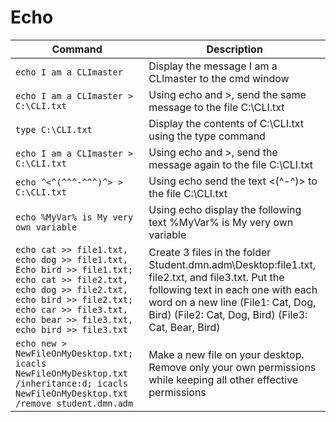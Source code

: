 # Echo

| **Command** | **Description** |
|-------------|-----------------|
| `echo I am a CLImaster` | Display the message I am a CLImaster to the cmd window |
| `echo I am a CLImaster > C:\CLI.txt` | Using echo and >, send the same message to the file C:\CLI.txt |
| `type C:\CLI.txt` | Display the contents of C:\CLI.txt using the type command |
| `echo I am a CLImaster > C:\CLI.txt` | Using echo and >, send  the message again to the file C:\CLI.txt |
| `echo ^<^(^^^-^^^)^> >  C:\CLI.txt` | Using echo  send the text <(^-^)>  to the file C:\CLI.txt |
| `echo %MyVar% is My very own variable` | Using echo display the following text %MyVar% is My very own variable |
| `echo cat >> file1.txt, echo dog >> file1.txt, Echo bird >> file1.txt; echo cat >> file2.txt, echo dog >> file2.txt, echo bird >> file2.txt; echo car >> file3.txt, echo bear >> file3.txt, echo bird >> file3.txt` | Create 3 files in the folder Student.dmn.adm\Desktop:file1.txt, file2.txt, and file3.txt. Put the following text in each one with each word on a new line (File1: Cat, Dog, Bird) (File2: Cat, Dog, Bird) (File3: Cat, Bear, Bird) |
| `echo new > NewFileOnMyDesktop.txt; icacls NewFileOnMyDesktop.txt /inheritance:d; icacls NewFileOnMyDesktop.txt /remove student.dmn.adm` | Make a new file on your desktop. Remove only your own permissions while keeping all other effective permissions |